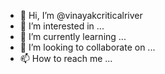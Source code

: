 - 👋 Hi, I’m @vinayakcriticalriver
- 👀 I’m interested in ...
- 🌱 I’m currently learning ...
- 💞️ I’m looking to collaborate on ...
- 📫 How to reach me ...

<!---
vinayakcriticalriver/vinayakcriticalriver is a ✨ special ✨ repository because its `README.md` (this file) appears on your GitHub profile.
You can click the Preview link to take a look at your changes.
--->
